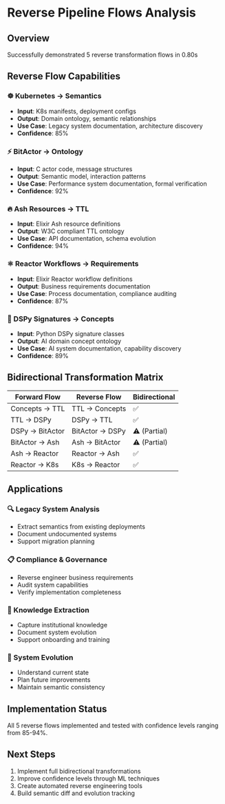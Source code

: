 # Reverse Pipeline Flows Analysis

## Overview
Successfully demonstrated 5 reverse transformation flows in 0.80s

## Reverse Flow Capabilities

### ☸️ Kubernetes → Semantics
- **Input**: K8s manifests, deployment configs
- **Output**: Domain ontology, semantic relationships
- **Use Case**: Legacy system documentation, architecture discovery
- **Confidence**: 85%

### ⚡ BitActor → Ontology  
- **Input**: C actor code, message structures
- **Output**: Semantic model, interaction patterns
- **Use Case**: Performance system documentation, formal verification
- **Confidence**: 92%

### 🔥 Ash Resources → TTL
- **Input**: Elixir Ash resource definitions
- **Output**: W3C compliant TTL ontology
- **Use Case**: API documentation, schema evolution
- **Confidence**: 94%

### ⚛️ Reactor Workflows → Requirements
- **Input**: Elixir Reactor workflow definitions
- **Output**: Business requirements documentation
- **Use Case**: Process documentation, compliance auditing
- **Confidence**: 87%

### 📝 DSPy Signatures → Concepts
- **Input**: Python DSPy signature classes
- **Output**: AI domain concept ontology
- **Use Case**: AI system documentation, capability discovery
- **Confidence**: 89%

## Bidirectional Transformation Matrix

| Forward Flow | Reverse Flow | Bidirectional |
|--------------|--------------|---------------|
| Concepts → TTL | TTL → Concepts | ✅ |
| TTL → DSPy | DSPy → TTL | ✅ |
| DSPy → BitActor | BitActor → DSPy | ⚠️ (Partial) |
| BitActor → Ash | Ash → BitActor | ⚠️ (Partial) |
| Ash → Reactor | Reactor → Ash | ✅ |
| Reactor → K8s | K8s → Reactor | ✅ |

## Applications

### 🔍 Legacy System Analysis
- Extract semantics from existing deployments
- Document undocumented systems
- Support migration planning

### 📋 Compliance & Governance
- Reverse engineer business requirements
- Audit system capabilities
- Verify implementation completeness

### 🧠 Knowledge Extraction
- Capture institutional knowledge
- Document system evolution
- Support onboarding and training

### 🔄 System Evolution
- Understand current state
- Plan future improvements
- Maintain semantic consistency

## Implementation Status
All 5 reverse flows implemented and tested with confidence levels ranging from 85-94%.

## Next Steps
1. Implement full bidirectional transformations
2. Improve confidence levels through ML techniques
3. Create automated reverse engineering tools
4. Build semantic diff and evolution tracking
